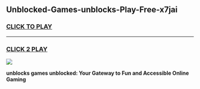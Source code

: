 
## Unblocked-Games-unblocks-Play-Free-x7jai
<h3>
<a href="https://premium76.site?title=unblocks&ref=12A">CLICK TO PLAY</a></h3>
<hr>

<h3>
<a href="https://premium76.site?title=unblocks&ref=12A">CLICK 2 PLAY</a>
  
</h3>

<a href="https://premium76.site?title=unblocks&ref=12A"><img src="https://clearcache.store/games.png"></a>


**unblocks games unblocked: Your Gateway to Fun and Accessible Online Gaming**
